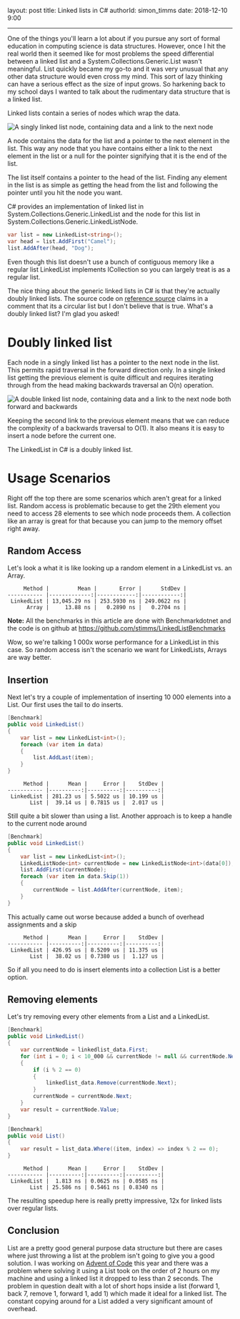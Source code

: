 layout: post
title: Linked lists in C#
authorId: simon_timms
date: 2018-12-10 9:00

---

One of the things you'll learn a lot about if you pursue any sort of formal education in computing science is data structures. However, once I hit the real world then it seemed like for most problems the speed differential between a linked list and a System.Collections.Generic.List wasn't meaningful. List quickly became my go-to and it was very unusual that any other data structure would even cross my mind. This sort of lazy thinking can have a serious effect as the size of input grows. So harkening back to my school days I wanted to talk about the rudimentary data structure that is a linked list.

<!-- more -->

Linked lists contain a series of nodes which wrap the data. 

![A singly linked list node, containing data and a link to the next node](/images/linked_lists/node.png)

A node contains the data for the list and a pointer to the next element in the list. This way any node that you have contains either a link to the next element in the list or a null for the pointer signifying that it is the end of the list.

The list itself contains a pointer to the head of the list. Finding any element in the list is as simple as getting the head from the list and following the pointer until you hit the node you want.

C# provides an implementation of linked list in System.Collections.Generic.LinkedList and the node for this list in System.Collections.Generic.LinkedListNode.

```csharp
var list = new LinkedList<string>();
var head = list.AddFirst("Camel");
list.AddAfter(head, "Dog");
```

Even though this list doesn't use a bunch of contiguous memory like a regular list LinkedList implements ICollection so you can largely treat is as a regular list.

The nice thing about the generic linked lists in C# is that they're actually doubly linked lists. The source code on [reference source](https://referencesource.microsoft.com/#System/compmod/system/collections/generic/linkedlist.cs,df5a6c7b6b60da4f) claims in a comment that its a circular list but I don't believe that is true. What's a doubly linked list? I'm glad you asked!

# Doubly linked list

Each node in a singly linked list has a pointer to the next node in the list. This permits rapid traversal in the forward direction only. In a single linked list getting the previous element is quite difficult and requires iterating through from the head making backwards traversal an O(n) operation.

![A double linked list node, containing data and a link to the next node both forward and backwards](/images/linked_lists/doublenode.png)

Keeping the second link to the previous element means that we can reduce the complexity of a backwards traversal to O(1). It also means it is easy to insert a node before the current one.

The LinkedList in C# is a doubly linked list.

# Usage Scenarios

Right off the top there are some scenarios which aren't great for a linked list. Random access is problematic because to get the 29th element you need to access 28 elements to see which node proceeds them. A collection like an array is great for that because you can jump to the memory offset right away. 

## Random Access

Let's look a what it is like looking up a random element in a LinkedList vs. an Array.

```
     Method |         Mean |       Error |      StdDev |
----------- |-------------:|------------:|------------:|
 LinkedList | 13,045.29 ns | 253.5930 ns | 249.0622 ns |
      Array |     13.88 ns |   0.2890 ns |   0.2704 ns |
```
**Note:** All the benchmarks in this article are done with Benchmarkdotnet and the code is on github at https://github.com/stimms/LinkedListBenchmarks

Wow, so we're talking 1 000x worse performance for a LinkedList in this case. So random access isn't the scenario we want for LinkedLists, Arrays are way better. 

## Insertion

Next let's try a couple of implementation of inserting 10 000 elements into a List. Our first uses the tail to do inserts.

```csharp
[Benchmark]
public void LinkedList()
{
    var list = new LinkedList<int>();
    foreach (var item in data)
    {
        list.AddLast(item);
    }
}
```

```
     Method |      Mean |     Error |    StdDev |
----------- |----------:|----------:|----------:|
 LinkedList | 281.23 us | 5.5022 us | 10.199 us |
       List |  39.14 us | 0.7815 us |  2.017 us |
```

Still quite a bit slower than using a list. Another approach is to keep a handle to the current node around

```csharp
[Benchmark]
public void LinkedList()
{
    var list = new LinkedList<int>();
    LinkedListNode<int> currentNode = new LinkedListNode<int>(data[0]);
    list.AddFirst(currentNode);
    foreach (var item in data.Skip(1))
    {
        currentNode = list.AddAfter(currentNode, item);
    }
}
```

This actually came out worse because added a bunch of overhead assignments and a skip

```
     Method |      Mean |     Error |    StdDev |
----------- |----------:|----------:|----------:|
 LinkedList | 426.95 us | 8.5209 us | 11.375 us |
       List |  38.02 us | 0.7380 us |  1.127 us |
```

So if all you need to do is insert elements into a collection List is a better option. 

## Removing elements

Let's try removing every other elements from a List and a LinkedList. 

```csharp
[Benchmark]
public void LinkedList()
{
    var currentNode = linkedlist_data.First;
    for (int i = 0; i < 10_000 && currentNode != null && currentNode.Next != null; i++)
    {
        if (i % 2 == 0)
        {
            linkedlist_data.Remove(currentNode.Next);
        }
        currentNode = currentNode.Next;
    }
    var result = currentNode.Value;
}

[Benchmark]
public void List()
{
    var result = list_data.Where((item, index) => index % 2 == 0);
}
```

```
     Method |      Mean |     Error |    StdDev |
----------- |----------:|----------:|----------:|
 LinkedList |  1.813 ns | 0.0625 ns | 0.0585 ns |
       List | 25.586 ns | 0.5461 ns | 0.8340 ns |
```

The resulting speedup here is really pretty impressive, 12x for linked lists over regular lists. 


## Conclusion

List are a pretty good general purpose data structure but there are cases where just throwing a list at the problem isn't going to give you a good solution. I was working on [Advent of Code](https://adventofcode.com/2018) this year and there was a problem where solving it using a List took on the order of 2 hours on my machine and using a linked list it dropped to less than 2 seconds. The problem in question dealt with a lot of short hops inside a list (forward 1, back 7, remove 1, forward 1, add 1) which made it ideal for a linked list. The constant copying around for a List added a very significant amount of overhead. 